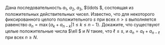 Дана последовательность ${{a}_{1}}$, ${{a}_{2}}$, ${{a}_{3}}$, $\ldots $, состоящая из положительных действительных чисел. Известно, что для некоторого фиксированного целого положительного $s$ при всех $n > s$ выполняется равенство ${{a}_{n}}=\max \{{{a}_{k}}+{{a}_{n-k}}|1\le k\le n-1\}.$ Докажите, что существуют целые положительные числа $\ell $  и $N$ такие, что $\ell \le s$, и ${{a}_{n}}={{a}_{\ell }}+{{a}_{n-\ell }}$ при всех $n\ge N$.